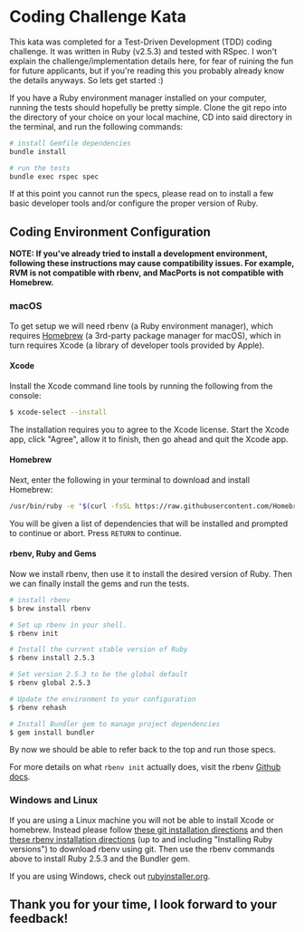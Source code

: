 # Coding Challenge Kata

This kata was completed for a Test-Driven Development (TDD) coding challenge. It was written in Ruby (v2.5.3) and tested with RSpec. I won't explain the challenge/implementation details here, for fear of ruining the fun for future applicants, but if you're reading this you probably already know the details anyways. So lets get started :)

If you have a Ruby environment manager installed on your computer, running the tests should hopefully be pretty simple. Clone the git repo into the directory of your choice on your local machine, CD into said directory in the terminal, and run the following commands:

```sh
# install Gemfile dependencies
bundle install

# run the tests
bundle exec rspec spec
```

If at this point you cannot run the specs, please read on to install a few basic developer tools and/or configure the proper version of Ruby.

## Coding Environment Configuration

**NOTE: If you've already tried to install a development environment, following these instructions may cause compatibility issues. For example, RVM is not compatible with rbenv, and MacPorts is not compatible with Homebrew.**

### macOS

To get setup we will need rbenv (a Ruby environment manager), which requires [Homebrew](https://brew.sh/) (a 3rd-party package manager for macOS), which in turn requires Xcode (a library of developer tools provided by Apple).

#### Xcode

Install the Xcode command line tools by running the following from the console:

```sh
$ xcode-select --install
```

The installation requires you to agree to the Xcode license. Start the Xcode app, click "Agree", allow it to finish, then go ahead and quit the Xcode app.

#### Homebrew

Next, enter the following in your terminal to download and install Homebrew:

```sh
/usr/bin/ruby -e "$(curl -fsSL https://raw.githubusercontent.com/Homebrew/install/master/install)"
```

You will be given a list of dependencies that will be installed and prompted to continue or abort. Press `RETURN` to continue.

#### rbenv, Ruby and Gems

Now we install rbenv, then use it to install the desired version of Ruby. Then we can finally install the gems and run the tests.

```sh
# install rbenv
$ brew install rbenv

# Set up rbenv in your shell.
$ rbenv init

# Install the current stable version of Ruby
$ rbenv install 2.5.3

# Set version 2.5.3 to be the global default
$ rbenv global 2.5.3

# Update the environment to your configuration
$ rbenv rehash

# Install Bundler gem to manage project dependencies
$ gem install bundler
```

By now we should be able to refer back to the top and run those specs.

For more details on what `rbenv init` actually does, visit the rbenv [Github docs](https://github.com/rbenv/rbenv#how-rbenv-hooks-into-your-shell).

### Windows and Linux 

If you are using a Linux machine you will not be able to install Xcode or homebrew. Instead please follow [these git installation directions](https://git-scm.com/book/en/v2/Getting-Started-Installing-Git) and then [these rbenv installation directions](https://github.com/rbenv/rbenv#basic-github-checkout) (up to and including "Installing Ruby versions") to download rbenv using git. Then use the rbenv commands above to install Ruby 2.5.3 and the Bundler gem.

If you are using Windows, check out [rubyinstaller.org](https://rubyinstaller.org/downloads/).

## Thank you for your time, I look forward to your feedback!